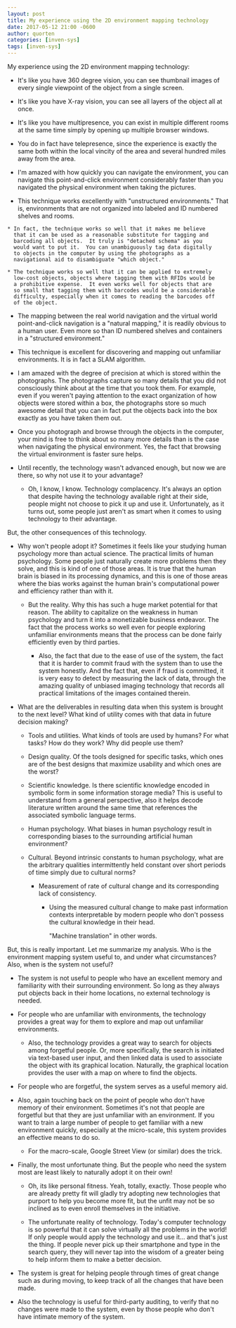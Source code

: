```yaml
---
layout: post
title: My experience using the 2D environment mapping technology
date: 2017-05-12 21:00 -0600
author: quorten
categories: [inven-sys]
tags: [inven-sys]
---
```


My experience using the 2D environment mapping technology:

* It's like you have 360 degree vision, you can see thumbnail images
  of every single viewpoint of the object from a single screen.

* It's like you have X-ray vision, you can see all layers of the
  object all at once.

* It's like you have multipresence, you can exist in multiple
  different rooms at the same time simply by opening up multiple
  browser windows.

* You do in fact have telepresence, since the experience is exactly
  the same both within the local vincity of the area and several
  hundred miles away from the area.

* I'm amazed with how quickly you can navigate the environment, you
  can navigate this point-and-click environment considerably faster
  than you navigated the physical environment when taking the
  pictures.

* This technique works excellently with "unstructured environments."
  That is, environments that are not organized into labeled and ID
  numbered shelves and rooms.

<!-- more -->

    * In fact, the technique works so well that it makes me believe
      that it can be used as a reasonable substitute for tagging and
      barcoding all objects.  It truly is "detached schema" as you
      would want to put it.  You can unambiguously tag data digitally
      to objects in the computer by using the photographs as a
      navigational aid to disambiguate "which object."

    * The technique works so well that it can be applied to extremely
      low-cost objects, objects where tagging them with RFIDs would be
      a prohibitive expense.  It even works well for objects that are
      so small that tagging them with barcodes would be a considerable
      difficulty, especially when it comes to reading the barcodes off
      of the object.

* The mapping between the real world navigation and the virtual world
  point-and-click navigation is a "natural mapping," it is readily
  obvious to a human user.  Even more so than ID numbered shelves and
  containers in a "structured environment."

* This technique is excellent for discovering and mapping out
  unfamiliar environments.  It is in fact a SLAM algorithm.

* I am amazed with the degree of precision at which is stored within
  the photographs.  The photographs capture so many details that you
  did not consciously think about at the time that you took them.  For
  example, even if you weren't paying attention to the exact
  organization of how objects were stored within a box, the
  photographs store so much awesome detail that you can in fact put
  the objects back into the box exactly as you have taken them out.

* Once you photograph and browse through the objects in the computer,
  your mind is free to think about so many more details than is the
  case when navigating the physical environment.  Yes, the fact that
  browsing the virtual environment is faster sure helps.

* Until recently, the technology wasn't advanced enough, but now we
  are there, so why not use it to your advantage?

    * Oh, I know, I know.  Technology complacency.  It's always an
      option that despite having the technology available right at
      their side, people might not choose to pick it up and use it.
      Unfortunately, as it turns out, some people just aren't as smart
      when it comes to using technology to their advantage.

But, the other consequences of this technology.

* Why won't people adopt it?  Sometimes it feels like your studying
  human psychology more than actual science.  The practical limits of
  human psychology.  Some people just naturally create more problems
  then they solve, and this is kind of one of those areas.  It is true
  that the human brain is biased in its processing dynamics, and this
  is one of those areas where the bias works against the human brain's
  computational power and efficiency rather than with it.

    * But the reality.  Why this has such a huge market potential for
      that reason.  The ability to capitalize on the weakness in human
      psychology and turn it into a monetizable business endeavor.
      The fact that the process works so well even for people
      exploring unfamiliar environments means that the process can be
      done fairly efficiently even by third parties.

        * Also, the fact that due to the ease of use of the system,
          the fact that it is harder to commit fraud with the system
          than to use the system honestly.  And the fact that, even if
          fraud is committed, it is very easy to detect by measuring
          the lack of data, through the amazing quality of unbiased
          imaging technology that records all practical limitations of
          the images contained therein.

* What are the deliverables in resulting data when this system is
  brought to the next level?  What kind of utility comes with that
  data in future decision making?

    * Tools and utilities.  What kinds of tools are used by humans?
      For what tasks?  How do they work?  Why did people use them?

    * Design quality.  Of the tools designed for specific tasks, which
      ones are of the best designs that maximize usability and which
      ones are the worst?

    * Scientific knowledge.  Is there scientific knowledge encoded in
      symbolic form in some information storage media?  This is useful
      to understand from a general perspective, also it helps decode
      literature written around the same time that references the
      associated symbolic language terms.

    * Human psychology.  What biases in human psychology result in
      corresponding biases to the surrounding artificial human
      environment?

    * Cultural.  Beyond intrinsic constants to human psychology, what
      are the arbitrary qualities intermittently held constant over
      short periods of time simply due to cultural norms?

        * Measurement of rate of cultural change and its corresponding
          lack of consistency.

            * Using the measured cultural change to make past
              information contexts interpretable by modern people who
              don't possess the cultural knowledge in their head.

              "Machine translation" in other words.

But, this is really important.  Let me summarize my analysis.  Who is
the environment mapping system useful to, and under what
circumstances?  Also, when is the system not useful?

* The system is not useful to people who have an excellent memory and
  familiarity with their surrounding environment.  So long as they
  always put objects back in their home locations, no external
  technology is needed.

* For people who are unfamiliar with environments, the technology
  provides a great way for them to explore and map out unfamiliar
  environments.

    * Also, the technology provides a great way to search for objects
      among forgetful people.  Or, more specifically, the search is
      initiated via text-based user input, and then linked data is
      used to associate the object with its graphical location.
      Naturally, the graphical location provides the user with a map
      on where to find the objects.

* For people who are forgetful, the system serves as a useful memory
  aid.

* Also, again touching back on the point of people who don't have
  memory of their environment.  Sometimes it's not that people are
  forgetful but that they are just unfamiliar with an environment.  If
  you want to train a large number of people to get familiar with a
  new environment quickly, especially at the micro-scale, this system
  provides an effective means to do so.

    * For the macro-scale, Google Street View (or similar) does the
      trick.

* Finally, the most unfortunate thing.  But the people who need the
  system most are least likely to naturally adopt it on their own!

    * Oh, its like personal fitness.  Yeah, totally, exactly.  Those
      people who are already pretty fit will gladly try adopting new
      technologies that purport to help you become more fit, but the
      unfit may not be so inclined as to even enroll themselves in the
      initiative.

    * The unfortunate reality of technology.  Today's computer
      technology is so powerful that it can solve virtually all the
      problems in the world!  If only people would apply the
      technology and use it...  and that's just the thing.  If people
      never pick up their smartphone and type in the search query,
      they will never tap into the wisdom of a greater being to help
      inform them to make a better decision.

* The system is great for helping people through times of great change
  such as during moving, to keep track of all the changes that have
  been made.

* Also the technology is useful for third-party auditing, to verify
  that no changes were made to the system, even by those people who
  don't have intimate memory of the system.
